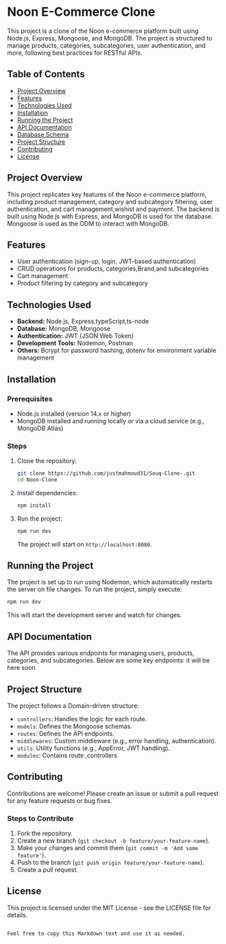 # Noon E-Commerce Clone

This project is a clone of the Noon e-commerce platform built using Node.js, Express, Mongoose, and MongoDB. The project is structured to manage products, categories, subcategories, user authentication, and more, following best practices for RESTful APIs.

## Table of Contents
- [Project Overview](#project-overview)
- [Features](#features)
- [Technologies Used](#technologies-used)
- [Installation](#installation)
- [Running the Project](#running-the-project)
- [API Documentation](#api-documentation)
- [Database Schema](#database-schema)
- [Project Structure](#project-structure)
- [Contributing](#contributing)
- [License](#license)

## Project Overview

This project replicates key features of the Noon e-commerce platform, including product management, category and subcategory filtering, user authentication, and cart management,wishist and payment. The backend is built using Node.js with Express, and MongoDB is used for the database. Mongoose is used as the ODM to interact with MongoDB.

## Features

- User authentication (sign-up, login, JWT-based authentication)
- CRUD operations for products, categories,Brand,and subcategories
- Cart management
- Product filtering by category and subcategory

## Technologies Used

- **Backend:** Node.js, Express,typeScript,ts-node
- **Database:** MongoDB, Mongoose
- **Authentication:** JWT (JSON Web Token)
- **Development Tools:** Nodemon, Postman
- **Others:** Bcrypt for password hashing, dotenv for environment variable management

## Installation

### Prerequisites

- Node.js installed (version 14.x or higher)
- MongoDB installed and running locally or via a cloud service (e.g., MongoDB Atlas)

### Steps

1. Clone the repository:
   ```bash
   git clone https://github.com/justmahmoud31/Souq-Clone-.git
   cd Noon-Clone
   ```

2. Install dependencies:
   ```bash
   npm install
   ```
   
3. Run the project:
   ```bash
   npm run dev
   ```
   The project will start on `http://localhost:8080`.

## Running the Project

The project is set up to run using Nodemon, which automatically restarts the server on file changes. To run the project, simply execute:

```bash
npm run dev
```

This will start the development server and watch for changes.

## API Documentation

The API provides various endpoints for managing users, products, categories, and subcategories. Below are some key endpoints:
it will be here soon 

## Project Structure

The project follows a Domain-driven structure:

- `controllers`: Handles the logic for each route.
- `models`: Defines the Mongoose schemas.
- `routes`: Defines the API endpoints.
- `middlewares`: Custom middleware (e.g., error handling, authentication).
- `utils`: Utility functions (e.g., AppError, JWT handling).
- `modules`: Contains route ,controllers 

## Contributing

Contributions are welcome! Please create an issue or submit a pull request for any feature requests or bug fixes.

### Steps to Contribute

1. Fork the repository.
2. Create a new branch (`git checkout -b feature/your-feature-name`).
3. Make your changes and commit them (`git commit -m 'Add some feature'`).
4. Push to the branch (`git push origin feature/your-feature-name`).
5. Create a pull request.

## License

This project is licensed under the MIT License - see the LICENSE file for details.
```

Feel free to copy this Markdown text and use it as needed.